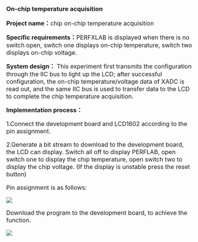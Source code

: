 ### On-chip temperature acquisition

**<span style="font-size:16px;">Project name：</span>**<span style="font-size:16px;">chip on-chip temperature acquisition</span>

**<span style="font-size:16px;">Specific requirements：</span>**<span style="font-size:16px;">PERFXLAB is displayed when there is no switch open, switch one displays on-chip temperature, switch two displays on-chip voltage.</span>

**<span style="font-size:16px;">System design：</span>**
<span style="font-size:16px;">This experiment first transmits the configuration through the IIC bus to light up the LCD; after successful configuration, the on-chip temperature/voltage data of XADC is read out, and the same IIC bus is used to transfer data to the LCD to complete the chip temperature acquisition.</span>

**<span style="font-size:16px;">Implementation process：</span>**

<span style="font-size:16px;">

1.Connect the development board and LCD1602 according to the pin assignment.

2.Generate a bit stream to download to the development board, the LCD can display. Switch all off to display PERFLAB, open switch one to display the chip temperature, open switch two to display the chip voltage. (If the display is unstable press the reset button)

Pin assignment is as follows:

</span>

![](https://rvboards.org/rvboards/dasdu8syrbgvtzvhfj12f4d5/images_dir/1628037700/27.png)

<span style="font-size:16px;">

Download the program to the development board, to achieve the function.

</span>

![](https://rvboards.org/rvboards/dasdu8syrbgvtzvhfj12f4d5/images_dir/1628037819/28.png)


